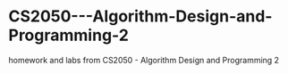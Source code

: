 # CS2050---Algorithm-Design-and-Programming-2
homework and labs from CS2050 - Algorithm Design and Programming 2
